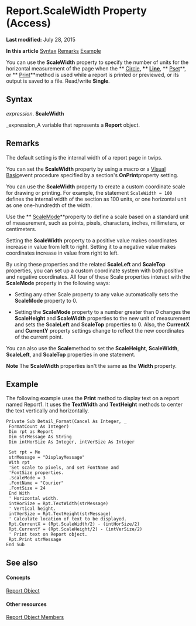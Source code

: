 
# Report.ScaleWidth Property (Access)

 **Last modified:** July 28, 2015

 **In this article**
 [Syntax](#sectionSection0)
 [Remarks](#sectionSection1)
 [Example](#sectionSection2)


You can use the  **ScaleWidth** property to specify the number of units for the horizontal measurement of the page when the ** [Circle](4f5d24e2-75bf-3586-7e0d-0902adee61a6.md)**,  ** [Line](9e640e37-c055-3dc3-b70e-0805cdc13561.md)**,  ** [Pset](951a262b-b17b-9b95-b5f2-922d4aff9ce9.md)**, or  ** [Print](6f8523cc-7b17-ec27-e2c9-a7ae3d5a8c3f.md)**method is used while a report is printed or previewed, or its output is saved to a file. Read/write  **Single**.


## Syntax
<a name="sectionSection0"> </a>

 _expression_. **ScaleWidth**

 _expression_A variable that represents a  **Report** object.


## Remarks
<a name="sectionSection1"> </a>

The default setting is the internal width of a report page in twips.

You can set the  **ScaleWidth** property by using a macro or a [Visual Basic](3fa3677b-a779-3bc7-0f0f-827c252b3292.md)event procedure specified by a section's **OnPrint**property setting.

You can use the  **ScaleWidth** property to create a custom coordinate scale for drawing or printing. For example, the statement `ScaleWidth = 100` defines the internal width of the section as 100 units, or one horizontal unit as one one-hundredth of the width.

Use the  ** [ScaleMode](e3955e48-80bb-989e-2992-cd5a541b468b.md)**property to define a scale based on a standard unit of measurement, such as points, pixels, characters, inches, millimeters, or centimeters.

Setting the  **ScaleWidth** property to a positive value makes coordinates increase in value from left to right. Setting it to a negative value makes coordinates increase in value from right to left.

By using these properties and the related  **ScaleLeft** and **ScaleTop** properties, you can set up a custom coordinate system with both positive and negative coordinates. All four of these Scale properties interact with the **ScaleMode** property in the following ways:


- Setting any other Scale property to any value automatically sets the  **ScaleMode** property to 0.
    
- Setting the  **ScaleMode** property to a number greater than 0 changes the **ScaleHeight** and **ScaleWidth** properties to the new unit of measurement and sets the **ScaleLeft** and **ScaleTop** properties to 0. Also, the **CurrentX** and **CurrentY** property settings change to reflect the new coordinates of the current point.
    
You can also use the  **Scale**method to set the  **ScaleHeight**,  **ScaleWidth**,  **ScaleLeft**, and  **ScaleTop** properties in one statement.


 **Note**  The  **ScaleWidth** properties isn't the same as the **Width** property.


## Example
<a name="sectionSection2"> </a>

The following example uses the  **Print** method to display text on a report named Report1. It uses the **TextWidth** and **TextHeight** methods to center the text vertically and horizontally.


```
Private Sub Detail_Format(Cancel As Integer, _ 
 FormatCount As Integer) 
 Dim rpt as Report 
 Dim strMessage As String 
 Dim intHorSize As Integer, intVerSize As Integer 
 
 Set rpt = Me 
 strMessage = "DisplayMessage" 
 With rpt 
 'Set scale to pixels, and set FontName and 
 'FontSize properties. 
 .ScaleMode = 3 
 .FontName = "Courier" 
 .FontSize = 24 
 End With 
 ' Horizontal width. 
 intHorSize = Rpt.TextWidth(strMessage) 
 ' Vertical height. 
 intVerSize = Rpt.TextHeight(strMessage) 
 ' Calculate location of text to be displayed. 
 Rpt.CurrentX = (Rpt.ScaleWidth/2) - (intHorSize/2) 
 Rpt.CurrentY = (Rpt.ScaleHeight/2) - (intVerSize/2) 
 ' Print text on Report object. 
 Rpt.Print strMessage 
End Sub
```


## See also
<a name="sectionSection2"> </a>


#### Concepts


 [Report Object](6f77c1b4-a9ce-7caa-204c-fe0755c6f9df.md)
#### Other resources


 [Report Object Members](73370a33-1ca0-da4d-9e36-88011bc2b93e.md)
